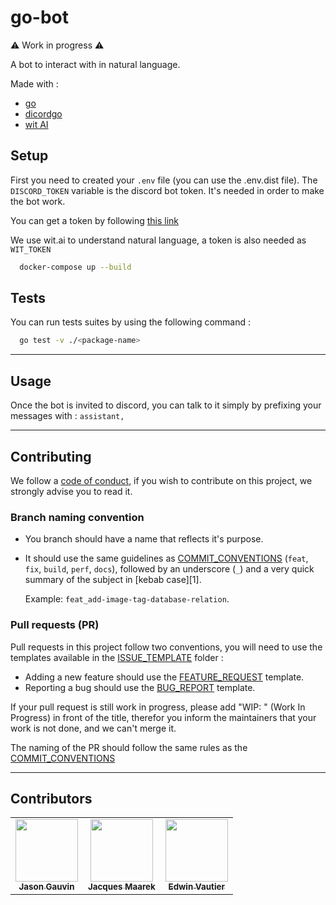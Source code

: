 # go-bot

⚠️ Work in progress ⚠️

A bot to interact with in natural language.

Made with :

- [go](https://github.com/golang/go)
- [dicordgo](https://github.com/bwmarrin/discordgo)
- [wit AI](https://wit.ai/)

## Setup

First you need to created your `.env` file (you can use the .env.dist file).
The `DISCORD_TOKEN` variable is the discord bot token. It's needed in order to make the bot work.

You can get a token by following [this link](https://discord.com/developers/applications/)

We use wit.ai to understand natural language, a token is also needed as `WIT_TOKEN`

```sh
  docker-compose up --build
```

## Tests

You can run tests suites by using the following command :

```sh
  go test -v ./<package-name>
```

---

## Usage

Once the bot is invited to discord, you can talk to it simply by prefixing your messages with : `assistant,`

---

## Contributing

We follow a [code of conduct](CODE_OF_CONDUCT.md), if you wish to contribute on this project, we strongly advise you to read it.

### Branch naming convention

- You branch should have a name that reflects it's purpose.

- It should use the same guidelines as [COMMIT_CONVENTIONS](COMMIT_CONVENTIONS.md) (`feat`, `fix`, `build`, `perf`, `docs`), followed by an underscore (`_`) and a very quick summary of the subject in [kebab case][1].

    Example: `feat_add-image-tag-database-relation`.

### Pull requests (PR)

Pull requests in this project follow two conventions, you will need to use the templates available in the [ISSUE_TEMPLATE](.github/ISSUE_TEMPLATE) folder :

- Adding a new feature should use the [FEATURE_REQUEST](.github/ISSUE_TEMPLATE/FEATURE_REQUEST.md) template.
- Reporting a bug should use the [BUG_REPORT](.github/ISSUE_TEMPLATE/BUG_REPORT.md) template.

If your pull request is still work in progress, please add "WIP: " (Work In Progress) in front of the title, therefor you inform the maintainers that your work is not done, and we can't merge it.

The naming of the PR should follow the same rules as the [COMMIT_CONVENTIONS](COMMIT_CONVENTIONS.md)

---

## Contributors

<table align="center">
  <tr>
    <td align="center">
    <a href="https://github.com/jasongauvin">
      <img src="https://avatars1.githubusercontent.com/u/41618366?s=400&u=b970ed03cbb921ce1312ef86b39093e4fa0be7e3&v=4" width="100px;" alt=""/>
      <br />
      <sub><b>Jason Gauvin</b></sub>
    </a>
    </td>
    <td align="center">
    <a href="https://github.com/JackMaarek/">
      <img src="https://avatars3.githubusercontent.com/u/28316928?s=400&u=3cdfb5b0683245ad333a39cfca3a5251f3829824&v=4" width="100px;" alt=""/>
      <br />
      <sub><b>Jacques Maarek</b></sub>
    </a>
    </td>
    <td align="center">
    <a href="https://github.com/edwinvautier">
      <img src="https://avatars3.githubusercontent.com/u/35581502?s=460&u=d9096f90151f35552d9adcd57bacaee366f0aaef&v=4" width="100px;" alt=""/>
      <br />
      <sub><b>Edwin Vautier</b></sub>
    </a>
    </td>
  </tr>
</table>
